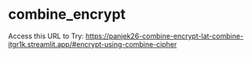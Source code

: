 # combine_encrypt
Access this URL to Try:
https://panjek26-combine-encrypt-lat-combine-itgr1k.streamlit.app/#encrypt-using-combine-cipher

